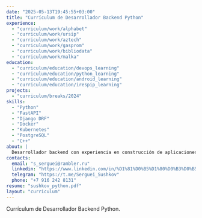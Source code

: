 ```yaml
---
date: "2025-05-13T19:45:55+03:00"
title: "Currículum de Desarrollador Backend Python"
experience:
  - "curriculum/work/alphabet"
  - "curriculum/work/ursip"
  - "curriculum/work/aztech"
  - "curriculum/work/gasprom"
  - "curriculum/work/bibliodata"
  - "curriculum/work/malka"
education:
  - "curriculum/education/devops_learning"
  - "curriculum/education/python_learning"
  - "curriculum/education/android_learning"
  - "curriculum/education/irespip_learning"
projects:
  - "curriculum/breaks/2024"
skills:
  - "Python"
  - "FastAPI"
  - "Django DRF"
  - "Docker"
  - "Kubernetes"
  - "PostgreSQL"
  - "C++"
about: |
  Desarrollador backend con experiencia en construcción de aplicaciones web escalables usando Python (FastAPI, Django DRF, Pytest) y PHP. Especializado en arquitectura de microservicios y código limpio. Adquirí habilidades DevOps (Terraform, Docker, GitHub Actions, Kubernetes) con experiencia en configuración de CI/CD e infraestructura. Apasionado por IoT y proyectos personales incluyendo dispositivos inteligentes con ESP8266. Trabajo remotamente, enfocado en automatización de procesos y desarrollo de infraestructura.
contacts:
  email: "s_serguei@rambler.ru"
  linkedin: "https://www.linkedin.com/in/%D1%81%D0%B5%D1%80%D0%B3%D0%B5%D0%B9-%D1%81%D1%83%D1%88%D0%BA%D0%BE%D0%B2-05682863/"
  telegram: "https://t.me/Serguei_Sushkov"
  phone: "+7 916 242 8131"
resume: "sushkov_python.pdf"
layout: "curriculum"
---
```


Currículum de Desarrollador Backend Python.
